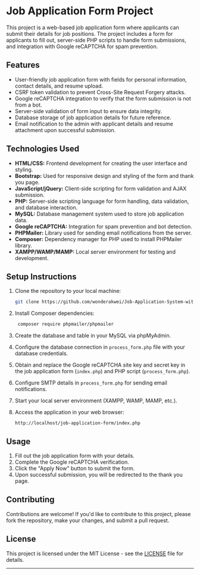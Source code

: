 # Job Application Form Project

This project is a web-based job application form where applicants can submit their details for job positions. The project includes a form for applicants to fill out, server-side PHP scripts to handle form submissions, and integration with Google reCAPTCHA for spam prevention.

## Features

- User-friendly job application form with fields for personal information, contact details, and resume upload.
- CSRF token validation to prevent Cross-Site Request Forgery attacks.
- Google reCAPTCHA integration to verify that the form submission is not from a bot.
- Server-side validation of form input to ensure data integrity.
- Database storage of job application details for future reference.
- Email notification to the admin with applicant details and resume attachment upon successful submission.

## Technologies Used

- **HTML/CSS:** Frontend development for creating the user interface and styling.
- **Bootstrap:** Used for responsive design and styling of the form and thank you page.
- **JavaScript/jQuery:** Client-side scripting for form validation and AJAX submission.
- **PHP:** Server-side scripting language for form handling, data validation, and database interaction.
- **MySQL:** Database management system used to store job application data.
- **Google reCAPTCHA:** Integration for spam prevention and bot detection.
- **PHPMailer:** Library used for sending email notifications from the server.
- **Composer:** Dependency manager for PHP used to install PHPMailer library.
- **XAMPP/WAMP/MAMP:** Local server environment for testing and development.

## Setup Instructions

1. Clone the repository to your local machine:

    ```bash
    git clone https://github.com/wonderakwei/Job-Application-System-with-PHP-and-MySQL.git
    ```

2. Install Composer dependencies:

    ```bash
     composer require phpmailer/phpmailer
    ```

3. Create the database and table in your MySQL via phpMyAdmin.

4. Configure the database connection in `process_form.php` file with your database credentials.

5. Obtain and replace the Google reCAPTCHA site key and secret key in the job application form (`index.php`) and PHP script (`process_form.php`).

6. Configure SMTP details in `process_form.php` for sending email notifications.

7. Start your local server environment (XAMPP, WAMP, MAMP, etc.).

8. Access the application in your web browser:

    ```url
    http://localhost/job-application-form/index.php
    ```

## Usage

1. Fill out the job application form with your details.
2. Complete the Google reCAPTCHA verification.
3. Click the "Apply Now" button to submit the form.
4. Upon successful submission, you will be redirected to the thank you page.

## Contributing

Contributions are welcome! If you'd like to contribute to this project, please fork the repository, make your changes, and submit a pull request.

## License

This project is licensed under the MIT License - see the [LICENSE](LICENSE) file for details.


---
